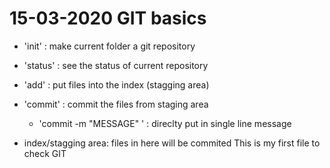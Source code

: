 # 15-03-2020 GIT basics
- 'init' : make current folder a git repository
- 'status' : see the status of current repository
- 'add' : put files into the index (stagging area)
- 'commit' : commit the files from staging area
    - 'commit -m "MESSAGE" ' :  direclty put in  single line message

- index/stagging area: files in here will be commited
This is my first file to check GIT